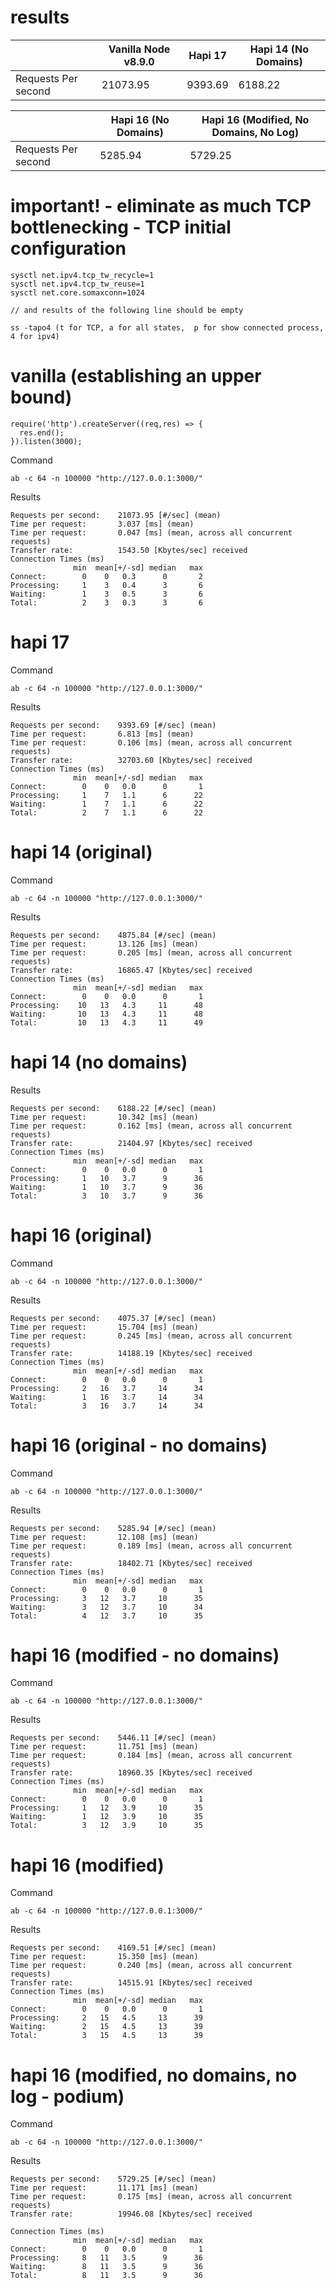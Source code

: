 # results


|                     | Vanilla Node v8.9.0 | Hapi 17 | Hapi 14 (No Domains) |
| ------------------- | ------------- | ------------- | -------------------- |
| Requests Per second | 21073.95  | 9393.69  | 6188.22


|                     | Hapi 16 (No Domains) | Hapi 16 (Modified, No Domains, No Log) |
| ------------------- | -------------------- | -------------------------------------- |
| Requests Per second | 5285.94              | 5729.25                                |



# important! - eliminate as much TCP bottlenecking - TCP initial configuration

	sysctl net.ipv4.tcp_tw_recycle=1
	sysctl net.ipv4.tcp_tw_reuse=1
	sysctl net.core.somaxconn=1024

	// and results of the following line should be empty

	ss -tapo4 (t for TCP, a for all states,  p for show connected process, 4 for ipv4)

# vanilla (establishing an upper bound)

	require('http').createServer((req,res) => {
	  res.end();
	}).listen(3000);

Command

	ab -c 64 -n 100000 "http://127.0.0.1:3000/"

Results

	Requests per second:    21073.95 [#/sec] (mean)
	Time per request:       3.037 [ms] (mean)
	Time per request:       0.047 [ms] (mean, across all concurrent requests)
	Transfer rate:          1543.50 [Kbytes/sec] received
	Connection Times (ms)
	              min  mean[+/-sd] median   max
	Connect:        0    0   0.3      0       2
	Processing:     1    3   0.4      3       6
	Waiting:        1    3   0.5      3       6
	Total:          2    3   0.3      3       6


# hapi 17

Command

	ab -c 64 -n 100000 "http://127.0.0.1:3000/"


Results

	Requests per second:    9393.69 [#/sec] (mean)
	Time per request:       6.813 [ms] (mean)
	Time per request:       0.106 [ms] (mean, across all concurrent requests)
	Transfer rate:          32703.60 [Kbytes/sec] received
	Connection Times (ms)
	              min  mean[+/-sd] median   max
	Connect:        0    0   0.0      0       1
	Processing:     1    7   1.1      6      22
	Waiting:        1    7   1.1      6      22
	Total:          2    7   1.1      6      22


# hapi 14 (original)

Command

	ab -c 64 -n 100000 "http://127.0.0.1:3000/"


Results

	Requests per second:    4875.84 [#/sec] (mean)
	Time per request:       13.126 [ms] (mean)
	Time per request:       0.205 [ms] (mean, across all concurrent requests)
	Transfer rate:          16865.47 [Kbytes/sec] received
	Connection Times (ms)
	              min  mean[+/-sd] median   max
	Connect:        0    0   0.0      0       1
	Processing:    10   13   4.3     11      48
	Waiting:       10   13   4.3     11      48
	Total:         10   13   4.3     11      49

# hapi 14 (no domains)

Results

	Requests per second:    6188.22 [#/sec] (mean)
	Time per request:       10.342 [ms] (mean)
	Time per request:       0.162 [ms] (mean, across all concurrent requests)
	Transfer rate:          21404.97 [Kbytes/sec] received
	Connection Times (ms)
	              min  mean[+/-sd] median   max
	Connect:        0    0   0.0      0       1
	Processing:     1   10   3.7      9      36
	Waiting:        1   10   3.7      9      36
	Total:          3   10   3.7      9      36


# hapi 16 (original)


Command

	ab -c 64 -n 100000 "http://127.0.0.1:3000/"


Results

	Requests per second:    4075.37 [#/sec] (mean)
	Time per request:       15.704 [ms] (mean)
	Time per request:       0.245 [ms] (mean, across all concurrent requests)
	Transfer rate:          14188.19 [Kbytes/sec] received
	Connection Times (ms)
	              min  mean[+/-sd] median   max
	Connect:        0    0   0.0      0       1
	Processing:     2   16   3.7     14      34
	Waiting:        1   16   3.7     14      34
	Total:          3   16   3.7     14      34



# hapi 16 (original - no domains)

Command

	ab -c 64 -n 100000 "http://127.0.0.1:3000/"

Results

	Requests per second:    5285.94 [#/sec] (mean)
	Time per request:       12.108 [ms] (mean)
	Time per request:       0.189 [ms] (mean, across all concurrent requests)
	Transfer rate:          18402.71 [Kbytes/sec] received
	Connection Times (ms)
	              min  mean[+/-sd] median   max
	Connect:        0    0   0.0      0       1
	Processing:     3   12   3.7     10      35
	Waiting:        3   12   3.7     10      34
	Total:          4   12   3.7     10      35


# hapi 16 (modified - no domains)

Command

	ab -c 64 -n 100000 "http://127.0.0.1:3000/"

Results

	Requests per second:    5446.11 [#/sec] (mean)
	Time per request:       11.751 [ms] (mean)
	Time per request:       0.184 [ms] (mean, across all concurrent requests)
	Transfer rate:          18960.35 [Kbytes/sec] received
	Connection Times (ms)
	              min  mean[+/-sd] median   max
	Connect:        0    0   0.0      0       1
	Processing:     1   12   3.9     10      35
	Waiting:        1   12   3.9     10      35
	Total:          3   12   3.9     10      35



# hapi 16 (modified)

Command

	ab -c 64 -n 100000 "http://127.0.0.1:3000/"


Results

	Requests per second:    4169.51 [#/sec] (mean)
	Time per request:       15.350 [ms] (mean)
	Time per request:       0.240 [ms] (mean, across all concurrent requests)
	Transfer rate:          14515.91 [Kbytes/sec] received
	Connection Times (ms)
	              min  mean[+/-sd] median   max
	Connect:        0    0   0.0      0       1
	Processing:     2   15   4.5     13      39
	Waiting:        2   15   4.5     13      39
	Total:          3   15   4.5     13      39

# hapi 16 (modified, no domains, no log - podium)

Command

	ab -c 64 -n 100000 "http://127.0.0.1:3000/"


Results

	Requests per second:    5729.25 [#/sec] (mean)
	Time per request:       11.171 [ms] (mean)
	Time per request:       0.175 [ms] (mean, across all concurrent requests)
	Transfer rate:          19946.08 [Kbytes/sec] received

	Connection Times (ms)
	              min  mean[+/-sd] median   max
	Connect:        0    0   0.0      0       1
	Processing:     8   11   3.5      9      36
	Waiting:        8   11   3.5      9      36
	Total:          8   11   3.5      9      36
